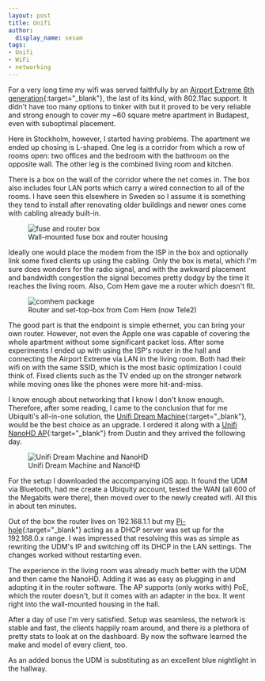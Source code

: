 ```yaml
---
layout: post
title: Unifi
author:
  display_name: sesam
tags:
- Unifi
- WiFi
- networking
---
```

For a very long time my wifi was served faithfully by an [Airport Extreme 6th generation](https://support.apple.com/kb/sp680){:target="_blank"}, the last of its kind, with 802.11ac support. It didn't have too many options to tinker with but it proved to be very reliable and strong enough to cover my ~60 square metre apartment in Budapest, even with suboptimal placement.

Here in Stockholm, however, I started having problems. The apartment we ended up chosing is L-shaped. One leg is a corridor from which a row of rooms open: two offices and the bedroom with the bathroom on the opposite wall. The other leg is the combined living room and kitchen.

There is a box on the wall of the corridor where the net comes in. The box also includes four LAN ports which carry a wired connection to all of the rooms. I have seen this elsewhere in Sweden so I assume it is something they tend to install after renovating older buildings and newer ones come with cabling already built-in.

<figure><img src="{{ 'assets/images/2021/April/fusebox.jpeg' | relative_url }}" alt="fuse and router box"><figcaption>Wall-mounted fuse box and router housing</figcaption></figure>

Ideally one would place the modem from the ISP in the box and optionally link some fixed clients up using the cabling. Only the box is metal, which I'm sure does wonders for the radio signal, and with the awkward placement and bandwidth congestion the signal becomes pretty dodgy by the time it reaches the living room. Also, Com Hem gave me a router which doesn't fit.

<figure><img src="{{ 'assets/images/2021/April/comhem.jpeg' | relative_url }}" alt="comhem package"><figcaption>Router and set-top-box from Com Hem (now Tele2)</figcaption></figure>

The good part is that the endpoint is simple ethernet, you can bring your own router. However, not even the Apple one was capable of covering the whole apartment without some significant packet loss. After some experiments I ended up with using the ISP's router in the hall and connecting the Airport Extreme via LAN in the living room. Both had their wifi on with the same SSID, which is the most basic optimization I could think of. Fixed clients such as the TV ended up on the stronger network while moving ones like the phones were more hit-and-miss.

I know enough about networking that I know I don't know enough. Therefore, after some reading, I came to the conclusion that for me Ubiquiti's all-in-one solution, the [Unifi Dream Machine](https://store.ui.com/products/unifi-dream-machine){:target="_blank"}, would be the best choice as an upgrade. I ordered it along with a [Unifi NanoHD AP](https://store.ui.com/products/unifi-nanohd-us){:target="_blank"} from Dustin and they arrived the following day.

<figure><img src="{{ 'assets/images/2021/April/unifi.jpeg' | relative_url }}" alt="Unifi Dream Machine and NanoHD"><figcaption>Unifi Dream Machine and NanoHD</figcaption></figure>

For the setup I downloaded the accompanying iOS app. It found the UDM via Bluetooth, had me create a Ubiquity account, tested the WAN (all 600 of the Megabits were there), then moved over to the newly created wifi. All this in about ten minutes. 

Out of the box the router lives on 192.168.1.1 but my [Pi-hole](https://pi-hole.net){:target="_blank"} acting as a DHCP server was set up for the 192.168.0.x range. I was impressed that resolving this was as simple as rewriting the UDM's IP and switching off its DHCP in the LAN settings. The changes worked without restarting even.

The experience in the living room was already much better with the UDM and then came the NanoHD. Adding it was as easy as plugging in and adopting it in the router software. The AP supports (only works with) PoE, which the router doesn't, but it comes with an adapter in the box. It went right into the wall-mounted housing in the hall.

After a day of use I'm very satisfied. Setup was seamless, the network is stable and fast, the clients happily roam around, and there is a plethora of pretty stats to look at on the dashboard. By now the software learned the make and model of every client, too. 

As an added bonus the UDM is substituting as an excellent blue nightlight in the hallway.